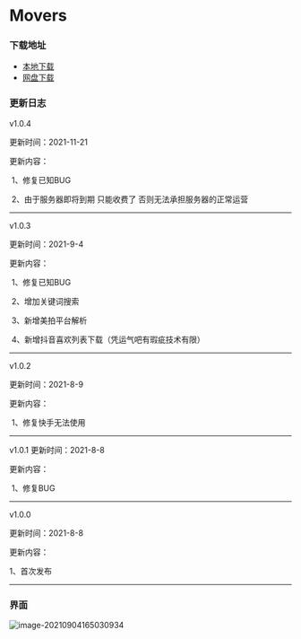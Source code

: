 # Movers



###  下载地址

* [本地下载](https://note.youdao.com/yws/api/personal/file/02483E34628E42678A4E19698DDF879B?method=download&shareKey=b3fd16d1c73b8b295d1d22272961d339)
* [网盘下载](https://wwx.lanzoui.com/iVBR0wqj0yb)

### 更新日志
v1.0.4

更新时间：2021-11-21

更新内容：

​	1、修复已知BUG

​	2、由于服务器即将到期 只能收费了 否则无法承担服务器的正常运营

----
v1.0.3

更新时间：2021-9-4

更新内容：

​	1、修复已知BUG

​	2、增加关键词搜索

​	3、新增美拍平台解析

​	4、新增抖音喜欢列表下载（凭运气吧有瑕疵技术有限）


-----
v1.0.2

更新时间：2021-8-9

更新内容：

​	1、修复快手无法使用

------



v1.0.1
更新时间：2021-8-8

更新内容：

​	1、修复BUG

----



v1.0.0

更新时间：2021-8-8

更新内容：

1、首次发布 



------

### 界面

![image-20210904165030934](https://i.loli.net/2021/09/04/wsKvREp8BehrVab.png)